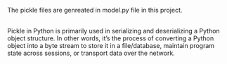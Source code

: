 <p>The pickle files are genreated in model.py file in this project.</p><br>
Pickle in Python is primarily used in serializing and deserializing a Python object structure. In other words, it’s the process of converting a Python object into a byte stream to store it in a file/database, maintain program state across sessions, or transport data over the network.
